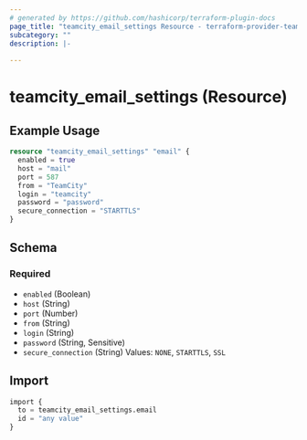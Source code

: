 ```yaml
---
# generated by https://github.com/hashicorp/terraform-plugin-docs
page_title: "teamcity_email_settings Resource - terraform-provider-teamcity"
subcategory: ""
description: |-
  
---
```


# teamcity_email_settings (Resource)

## Example Usage

```terraform
resource "teamcity_email_settings" "email" {
  enabled = true
  host = "mail"
  port = 587
  from = "TeamCity"
  login = "teamcity"
  password = "password"
  secure_connection = "STARTTLS"
}
```

## Schema

### Required

- `enabled` (Boolean)
- `host` (String)
- `port` (Number)
- `from` (String)
- `login` (String)
- `password` (String, Sensitive)
- `secure_connection` (String) Values: `NONE`, `STARTTLS`, `SSL`

## Import

```terraform
import {
  to = teamcity_email_settings.email
  id = "any value"
}
```
